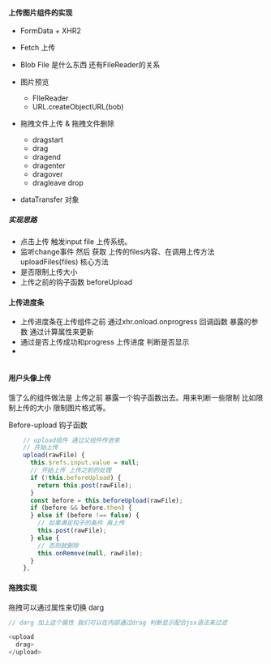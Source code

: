 #### 上传图片组件的实现

* FormData + XHR2
* Fetch 上传
* Blob File 是什么东西 还有FileReader的关系
* 图片预览
  * FIleReader
  * URL.createObjectURL(bob)
* 拖拽文件上传 & 拖拽文件删除
  * dragstart 
  * drag 
  * dragend
  * dragenter
  * dragover
  * dragleave drop

* dataTransfer 对象





##### 实现思路

* 点击上传 触发input file 上传系统。
* 监听change事件 然后 获取 上传的files内容、在调用上传方法 uploadFiles(files) 核心方法
* 是否限制上传大小 
* 上传之前的钩子函数 beforeUpload





#### 上传进度条

* 上传进度条在上传组件之前 通过xhr.onload.onprogress 回调函数 暴露的参数 通过计算属性来更新
* 通过是否上传成功和progress 上传进度 判断是否显示
* 



```javascript

```







#### 用户头像上传

饿了么的组件做法是 上传之前 暴露一个钩子函数出去。用来判断一些限制 比如限制上传的大小 限制图片格式等。

Before-upload 钩子函数

```javascript
	// upload组件 通过父组件传进来	
	// 开始上传
    upload(rawFile) {
      this.$refs.input.value = null;
      // 开始上传 上传之前的处理
      if (!this.beforeUpload) {
        return this.post(rawFile);
      }
      const before = this.beforeUpload(rawFile);
      if (before && before.then) {
      } else if (before !== false) {
        // 如果满足钩子的条件 再上传
        this.post(rawFile);
      } else {
        // 否则就删除
        this.onRemove(null, rawFile);
      }
    },
```





#### 拖拽实现

拖拽可以通过属性来切换 darg

```javascript
// darg 加上这个属性 我们可以在内部通过drag 判断显示配合jsx语法来过滤

<upload
  drag>
</upload>
```













